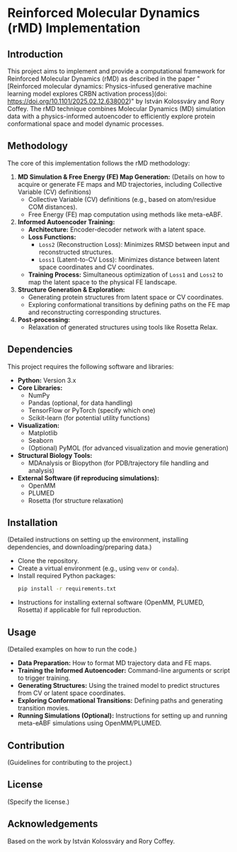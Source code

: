 # Reinforced Molecular Dynamics (rMD) Implementation

## Introduction

This project aims to implement and provide a computational framework for Reinforced Molecular Dynamics (rMD) as described in the paper "[Reinforced molecular dynamics: Physics-infused generative machine learning model explores CRBN activation process](doi: https://doi.org/10.1101/2025.02.12.638002)" by István Kolossváry and Rory Coffey. The rMD technique combines Molecular Dynamics (MD) simulation data with a physics-informed autoencoder to efficiently explore protein conformational space and model dynamic processes.

## Methodology

The core of this implementation follows the rMD methodology:

1.  **MD Simulation & Free Energy (FE) Map Generation:** (Details on how to acquire or generate FE maps and MD trajectories, including Collective Variable (CV) definitions)
    *   Collective Variable (CV) definitions (e.g., based on atom/residue COM distances).
    *   Free Energy (FE) map computation using methods like meta-eABF.
2.  **Informed Autoencoder Training:**
    *   **Architecture:** Encoder-decoder network with a latent space.
    *   **Loss Functions:**
        *   `Loss2` (Reconstruction Loss): Minimizes RMSD between input and reconstructed structures.
        *   `Loss1` (Latent-to-CV Loss): Minimizes distance between latent space coordinates and CV coordinates.
    *   **Training Process:** Simultaneous optimization of `Loss1` and `Loss2` to map the latent space to the physical FE landscape.
3.  **Structure Generation & Exploration:**
    *   Generating protein structures from latent space or CV coordinates.
    *   Exploring conformational transitions by defining paths on the FE map and reconstructing corresponding structures.
4.  **Post-processing:**
    *   Relaxation of generated structures using tools like Rosetta Relax.

## Dependencies

This project requires the following software and libraries:

*   **Python:** Version 3.x
*   **Core Libraries:**
    *   NumPy
    *   Pandas (optional, for data handling)
    *   TensorFlow or PyTorch (specify which one)
    *   Scikit-learn (for potential utility functions)
*   **Visualization:**
    *   Matplotlib
    *   Seaborn
    *   (Optional) PyMOL (for advanced visualization and movie generation)
*   **Structural Biology Tools:**
    *   MDAnalysis or Biopython (for PDB/trajectory file handling and analysis)
*   **External Software (if reproducing simulations):**
    *   OpenMM
    *   PLUMED
    *   Rosetta (for structure relaxation)

## Installation

(Detailed instructions on setting up the environment, installing dependencies, and downloading/preparing data.)

*   Clone the repository.
*   Create a virtual environment (e.g., using `venv` or `conda`).
*   Install required Python packages:
    ```bash
    pip install -r requirements.txt
    ```
*   Instructions for installing external software (OpenMM, PLUMED, Rosetta) if applicable for full reproduction.

## Usage

(Detailed examples on how to run the code.)

*   **Data Preparation:** How to format MD trajectory data and FE maps.
*   **Training the Informed Autoencoder:** Command-line arguments or script to trigger training.
*   **Generating Structures:** Using the trained model to predict structures from CV or latent space coordinates.
*   **Exploring Conformational Transitions:** Defining paths and generating transition movies.
*   **Running Simulations (Optional):** Instructions for setting up and running meta-eABF simulations using OpenMM/PLUMED.

## Contribution

(Guidelines for contributing to the project.)

## License

(Specify the license.)

## Acknowledgements

Based on the work by István Kolossváry and Rory Coffey.
